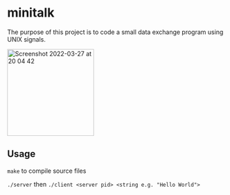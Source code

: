 # minitalk
The purpose of this project is to code a small data exchange program using UNIX signals.

<img width="200" alt="Screenshot 2022-03-27 at 20 04 42" src="https://user-images.githubusercontent.com/65648486/160294613-f597d53a-0301-4611-9867-033b8541da32.png">

## Usage

``make`` to compile source files

``./server`` then ``./client <server pid> <string e.g. "Hello World">``
